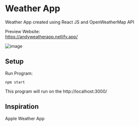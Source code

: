 # Weather App

Weather App created using React JS and OpenWeatherMap API

Preview Website: <br/>
https://andyweatherapp.netlify.app/

![image](https://user-images.githubusercontent.com/128534708/231295348-96c3f0bd-ab39-4ba3-b84e-99cf0d2256b1.png)

## Setup
Run Program:
```
npm start
```

This program will run on the http://localhost:3000/

## Inspiration
Apple Weather App
